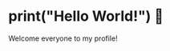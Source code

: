 # print("Hello World!") 👋
Welcome everyone to my profile!                                                                      


